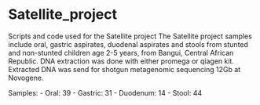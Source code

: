 # Satellite_project
Scripts and code used for the Satellite project
The Satellite project samples include oral, gastric aspirates, duodenal aspirates and stools from stunted and non-stunted children age 2-5 years, from Bangui, Central African Republic.
DNA extraction was done with either promega or qiagen kit. Extracted DNA was send for shotgun metagenomic sequencing 12Gb at Novogene.

Samples:
    - Oral: 39
    - Gastric: 31
    - Duodenum: 14
    - Stool: 44
